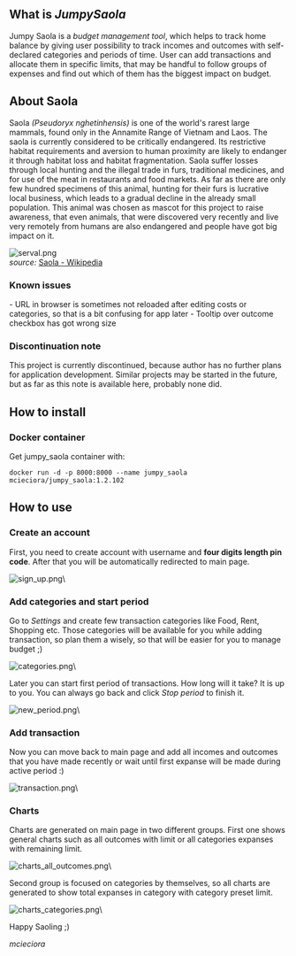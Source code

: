 <h2>What is <i>JumpySaola</i></h2>  
Jumpy Saola is a <i>budget management tool</i>, which helps to track home balance by giving user possibility to track incomes and outcomes with self-declared categories and periods of time. User can add transactions and allocate them in specific limits, that may be handful to follow groups of expenses and find out which of them has the biggest impact on budget.

<h2>About Saola</h2>  
Saola <i>(Pseudoryx nghetinhensis)</i> is one of the world's rarest large mammals, found only in the Annamite Range of Vietnam and Laos. The saola is currently considered to be critically endangered. Its restrictive habitat requirements and aversion to human proximity are likely to endanger it through habitat loss and habitat fragmentation. Saola suffer losses through local hunting and the illegal trade in furs, traditional medicines, and for use of the meat in restaurants and food markets. As far as there are only few hundred specimens of this animal, hunting for their furs is lucrative local business, which leads to a gradual decline in the already small population. This animal was chosen as mascot for this project to raise awareness, that even animals, that were discovered very recently and live very remotely from humans are also endangered and people have got big impact on it.


![serval.png](doc/saola.PNG)\
<i>source:</i> [Saola - Wikipedia](https://en.wikipedia.org/wiki/Saola)

<h3>Known issues</h3>
- URL in browser is sometimes not reloaded after editing costs or categories, so that is a bit confusing for app later
- Tooltip over outcome checkbox has got wrong size

<h3>Discontinuation note</h3>
This project is currently discontinued, because author has no further plans for application development. Similar projects may be started in the future, but as far as this note is available here, probably none did.

<h2>How to install</h2>  

<h3>Docker container</h3>    
Get jumpy_saola container with:
   
```  
docker run -d -p 8000:8000 --name jumpy_saola mcieciora/jumpy_saola:1.2.102   
```

<h2>How to use</h2>    
<h3>Create an account</h3>    
  
First, you need to create account with username and <b>four digits length pin code</b>. After that you will be automatically redirected to main page.


![sign_up.png](doc/sign_up.PNG)\

<h3>Add categories and start period</h3>  

Go to <i>Settings</i> and create few transaction categories like Food, Rent, Shopping etc. Those categories will be available for you while adding transaction, so plan them a wisely, so that will be easier for you to manage budget ;)


![categories.png](doc/categories.PNG)\

Later you can start first period of transactions. How long will it take? It is up to you. You can always go back and click <i>Stop period</i> to finish it.


![new_period.png](doc/new_period.PNG)\
  
<h3>Add transaction</h3>  
  
Now you can move back to main page and add all incomes and outcomes that you have made recently or wait until first expanse will be made during active period :)


![transaction.png](doc/transaction.PNG)\

<h3>Charts</h3>  

Charts are generated on main page in two different groups. 
First one shows general charts such as all outcomes with limit or all categories expanses with remaining limit.


![charts_all_outcomes.png](doc/charts_all_outcomes.PNG)\

Second group is focused on categories by themselves, so all charts are generated to show total expanses in category with category preset limit.


![charts_categories.png](doc/charts_categories.PNG)\

Happy Saoling ;)  

<i>mcieciora</i>
